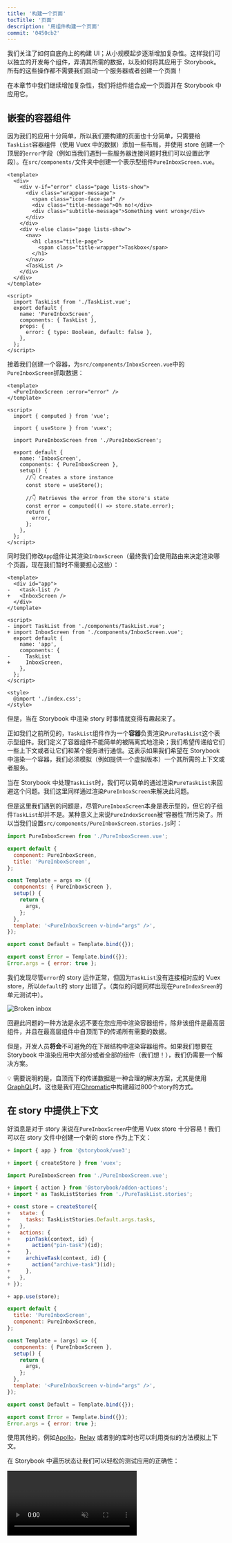 ```yaml
---
title: '构建一个页面'
tocTitle: '页面'
description: '用组件构建一个页面'
commit: '0450cb2'
---
```


我们关注了如何自底向上的构建 UI；从小规模起步逐渐增加复杂性。这样我们可以独立的开发每个组件，弄清其所需的数据，以及如何将其应用于 Storybook。所有的这些操作都不需要我们启动一个服务器或者创建一个页面！

在本章节中我们继续增加复杂性，我们将组件组合成一个页面并在 Storybook 中应用它。

## 嵌套的容器组件

因为我们的应用十分简单，所以我们要构建的页面也十分简单，只需要给`TaskList`容器组件（使用 Vuex 中的数据）添加一些布局，并使用 store 创建一个顶层的`error`字段（例如当我们遇到一些服务器连接问题时我们可以设置此字段）。在`src/components/`文件夹中创建一个表示型组件`PureInboxScreen.vue`。

```html:title=src/components/PureInboxScreen.vue
<template>
  <div>
    <div v-if="error" class="page lists-show">
      <div class="wrapper-message">
        <span class="icon-face-sad" />
        <div class="title-message">Oh no!</div>
        <div class="subtitle-message">Something went wrong</div>
      </div>
    </div>
    <div v-else class="page lists-show">
      <nav>
        <h1 class="title-page">
          <span class="title-wrapper">Taskbox</span>
        </h1>
      </nav>
      <TaskList />
    </div>
  </div>
</template>

<script>
  import TaskList from './TaskList.vue';
  export default {
    name: 'PureInboxScreen',
    components: { TaskList },
    props: {
      error: { type: Boolean, default: false },
    },
  };
</script>
```

接着我们创建一个容器，为`src/components/InboxScreen.vue`中的`PureInboxScreen`抓取数据：

```html:title=src/components/InboxScreen.vue
<template>
  <PureInboxScreen :error="error" />
</template>

<script>
  import { computed } from 'vue';

  import { useStore } from 'vuex';

  import PureInboxScreen from './PureInboxScreen';

  export default {
    name: 'InboxScreen',
    components: { PureInboxScreen },
    setup() {
      //👇 Creates a store instance
      const store = useStore();

      //👇 Retrieves the error from the store's state
      const error = computed(() => store.state.error);
      return {
        error,
      };
    },
  };
</script>
```

同时我们修改`App`组件让其渲染`InboxScreen`（最终我们会使用路由来决定渲染哪个页面，现在我们暂时不需要担心这些）：

```diff:title=src/App.vue
<template>
  <div id="app">
-   <task-list />
+   <InboxScreen />
  </div>
</template>

<script>
- import TaskList from './components/TaskList.vue';
+ import InboxScreen from './components/InboxScreen.vue';
  export default {
    name: 'app',
    components: {
-     TaskList
+     InboxScreen,
    },
  };
</script>

<style>
  @import './index.css';
</style>
```

但是，当在 Storybook 中渲染 story 时事情就变得有趣起来了。

正如我们之前所见的，`TaskList`组件作为一个**容器**负责渲染`PureTaskList`这个表示型组件。我们定义了容器组件不能简单的被隔离式地渲染；我们希望传递给它们一些上下文或者让它们和某个服务进行通信。这表示如果我们希望在 Storybook 中渲染一个容器，我们必须模拟（例如提供一个虚拟版本）一个其所需的上下文或者服务。

当在 Storybook 中处理`TaskList`时，我们可以简单的通过渲染`PureTaskList`来回避这个问题。我们这里同样通过渲染`PureInboxScreen`来解决此问题。

但是这里我们遇到的问题是，尽管`PureInboxScreen`本身是表示型的，但它的子组件`TaskList`却并不是。某种意义上来说`PureIndexScreen`被“容器性”所污染了。所以当我们设置`src/components/PureInboxScreen.stories.js`时：

```js:title=src/components/PureInboxScreen.stories.js
import PureInboxScreen from './PureInboxScreen.vue';

export default {
  component: PureInboxScreen,
  title: 'PureInboxScreen',
};

const Template = args => ({
  components: { PureInboxScreen },
  setup() {
    return {
      args,
    };
  },
  template: '<PureInboxScreen v-bind="args" />',
});

export const Default = Template.bind({});

export const Error = Template.bind({});
Error.args = { error: true };
```

我们发现尽管`error`的 story 运作正常，但因为`TaskList`没有连接相对应的 Vuex store，所以`default`的 story 出错了。（类似的问题同样出现在`PureIndexSreen`的单元测试中）。

![Broken inbox](/intro-to-storybook/broken-inboxscreen-vue.png)

回避此问题的一种方法是永远不要在您应用中渲染容器组件，除非该组件是最高层组件，并且在最高层组件中自顶而下的传递所有需要的数据。

但是，开发人员**将会**不可避免的在下层结构中渲染容器组件。如果我们想要在 Storybook 中渲染应用中大部分或者全部的组件（我们想！），我们仍需要一个解决方案。

<div class="aside">
💡 需要说明的是，自顶而下的传递数据是一种合理的解决方案，尤其是使用<a href="http://graphql.org/">GraphQL</a>时。这也是我们在<a href="https://www.chromatic.com">Chromatic</a>中构建超过800个story的方式。
</div>

## 在 story 中提供上下文

好消息是对于 story 来说在`PureInboxScreen`中使用 Vuex store 十分容易！我们可以在 story 文件中创建一个新的 store 作为上下文：

```diff:title=src/components/PureInboxScreen.stories.js
+ import { app } from '@storybook/vue3';

+ import { createStore } from 'vuex';

import PureInboxScreen from './PureInboxScreen.vue';

+ import { action } from '@storybook/addon-actions';
+ import * as TaskListStories from './PureTaskList.stories';

+ const store = createStore({
+   state: {
+     tasks: TaskListStories.Default.args.tasks,
+   },
+   actions: {
+     pinTask(context, id) {
+       action("pin-task")(id);
+     },
+     archiveTask(context, id) {
+       action("archive-task")(id);
+     },
+   },
+ });

+ app.use(store);

export default {
  title: 'PureInboxScreen',
  component: PureInboxScreen,
};

const Template = (args) => ({
  components: { PureInboxScreen },
  setup() {
    return {
      args,
    };
  },
  template: '<PureInboxScreen v-bind="args" />',
});

export const Default = Template.bind({});

export const Error = Template.bind({});
Error.args = { error: true };
```

使用其他的，例如[Apollo](https://www.npmjs.com/package/apollo-storybook-decorator)，[Relay](https://github.com/orta/react-storybooks-relay-container) 或者别的库时也可以利用类似的方法模拟上下文。

在 Storybook 中遍历状态让我们可以轻松的测试应用的正确性：

<video autoPlay muted playsInline loop >

  <source
    src="/intro-to-storybook/finished-inboxscreen-states-6-0.mp4"
    type="video/mp4"
  />
</video>

## 组件驱动开发

我们以`Task`起步，进一步实现`TaskList`，现在我们创建了整个页面的 UI。我们的`InboxScreen`包括了一个嵌套容器组件，以及一系列相关联的 story。

<video autoPlay muted playsInline loop style="width:480px; height:auto; margin: 0 auto;">
  <source
    src="/intro-to-storybook/component-driven-development-optimized.mp4"
    type="video/mp4"
  />
</video>

[**组件驱动开发**](https://www.componentdriven.org/)让您可以一步步的在升级组件结构的同时扩展应用的复杂性。同时也使得我们可以更专注于开发本身，并提高对所有可能的 UI 排列组合的覆盖率。简而言之，CDD 帮助您创建了高质量以及更复杂的 UI。

我们还没有完全结束 - 光创建 UI 是不够的。我们仍需要保证应用的耐用性。

<div class="aside">
💡 别忘了提交您的代码！
</div>
